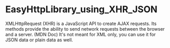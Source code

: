 # EasyHttpLibrary_using_XHR_JSON
XMLHttpRequest (XHR) is a JavaScript API to create AJAX requests. Its methods provide the ability to send network requests between the browser and a server. (MDN Doc)
It's not meant for XML only, you can use it for JSON data or plain data as well. 
